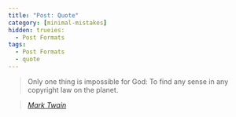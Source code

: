 ```yaml
---
title: "Post: Quote"
category: [minimal-mistakes]
hidden: trueies:
  - Post Formats
tags:
  - Post Formats
  - quote
---
```


> Only one thing is impossible for God: To find any sense in any copyright law on the planet.
  
> <cite><a href="http://www.brainyquote.com/quotes/quotes/m/marktwain163473.html">Mark Twain</a></cite>
<!--stackedit_data:
eyJoaXN0b3J5IjpbMjgzNTEyNTQ5LC0xMjQ3NDQ0NjA4XX0=
-->